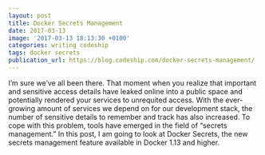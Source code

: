 ```yaml
---
layout: post
title: Docker Secrets Management
date: 2017-03-13
image: '2017-03-13 18:13:30 +0100'
categories: writing codeship
tags: docker secrets
publication_url: https://blog.codeship.com/docker-secrets-management/
---
```


I’m sure we’ve all been there. That moment when you realize that important and sensitive access details have leaked online into a public space and potentially rendered your services to unrequited access. With the ever-growing amount of services we depend on for our development stack, the number of sensitive details to remember and track has also increased. To cope with this problem, tools have emerged in the field of “secrets management.” In this post, I am going to look at Docker Secrets, the new secrets management feature available in Docker 1.13 and higher.
